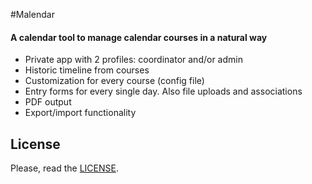 #Malendar
#### A calendar tool to manage calendar courses in a natural way

- Private app with 2 profiles: coordinator and/or admin
- Historic timeline from courses
- Customization for every course (config file)
- Entry forms for every single day. Also file uploads and associations
- PDF output
- Export/import functionality

License
-----------------
Please, read the [LICENSE](LICENSE).